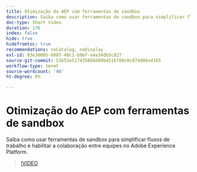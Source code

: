 ```yaml
---
title: Otimização do AEP com ferramentas de sandbox
description: Saiba como usar ferramentas de sandbox para simplificar fluxos de trabalho e habilitar a colaboração entre equipes no Adobe Experience Platform.
doc-type: Short Video
duration: 176
index: false
hide: true
hidefromtoc: true
recommendations: noCatalog, noDisplay
exl-id: 03e30005-608f-40c1-b9bf-e4a34db5c827
source-git-commit: 53b51e517435668d99b4516f80c0c074d06a4165
workflow-type: tm+mt
source-wordcount: '46'
ht-degree: 0%

---
```


# Otimização do AEP com ferramentas de sandbox

Saiba como usar ferramentas de sandbox para simplificar fluxos de trabalho e habilitar a colaboração entre equipes no Adobe Experience Platform.

<!-- 62_S601_3442532_175_optimizing-aep-with-sandbox-tooling -->
>[!VIDEO](https://video.tv.adobe.com/v/3458320/?learn=on&enablevpops=true)
